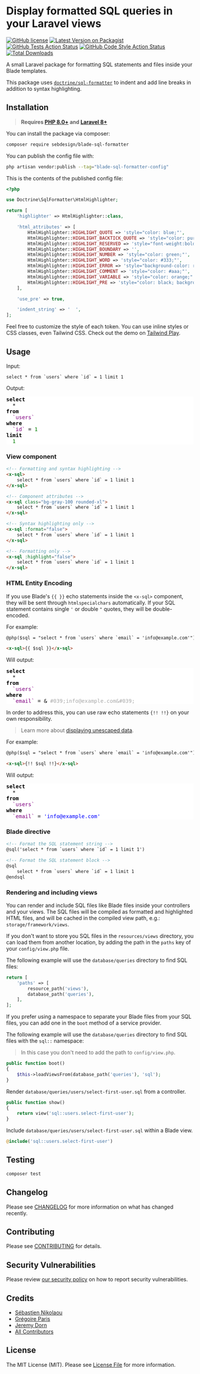# Display formatted SQL queries in your Laravel views

[![GitHub license](https://img.shields.io/github/license/sebdesign/blade-sql-formatter)](https://github.com/sebdesign/blade-sql-formatter/blob/main/LICENSE.md)
[![Latest Version on Packagist](https://img.shields.io/packagist/v/sebdesign/blade-sql-formatter.svg)](https://packagist.org/packages/sebdesign/blade-sql-formatter)
[![GitHub Tests Action Status](https://img.shields.io/github/workflow/status/sebdesign/blade-sql-formatter/run-tests?label=tests)](https://github.com/sebdesign/blade-sql-formatter/actions?query=workflow%3Arun-tests+branch%3Amain)
[![GitHub Code Style Action Status](https://img.shields.io/github/workflow/status/sebdesign/blade-sql-formatter/Check%20&%20fix%20styling?label=code%20style)](https://github.com/sebdesign/blade-sql-formatter/actions?query=workflow%3A"Check+%26+fix+styling"+branch%3Amain)
[![Total Downloads](https://img.shields.io/packagist/dt/sebdesign/blade-sql-formatter.svg)](https://packagist.org/packages/sebdesign/blade-sql-formatter)

A small Laravel package for formatting SQL statements and files inside your Blade templates.

This package uses [`doctrine/sql-formatter`](https://github.com/doctrine/sql-formatter) to indent and add line breaks in addition to syntax highlighting.

## Installation

> **Requires [PHP 8.0+](https://php.net/releases) and [Laravel 8+](https://laravel.com/docs/8.x/releases)**

You can install the package via composer:

```bash
composer require sebdesign/blade-sql-formatter
```

You can publish the config file with:
```bash
php artisan vendor:publish --tag="blade-sql-formatter-config"
```

This is the contents of the published config file:

```php
<?php

use Doctrine\SqlFormatter\HtmlHighlighter;

return [
    'highlighter' => HtmlHighlighter::class,

    'html_attributes' => [
        HtmlHighlighter::HIGHLIGHT_QUOTE => 'style="color: blue;"',
        HtmlHighlighter::HIGHLIGHT_BACKTICK_QUOTE => 'style="color: purple;"',
        HtmlHighlighter::HIGHLIGHT_RESERVED => 'style="font-weight:bold;"',
        HtmlHighlighter::HIGHLIGHT_BOUNDARY => '',
        HtmlHighlighter::HIGHLIGHT_NUMBER => 'style="color: green;"',
        HtmlHighlighter::HIGHLIGHT_WORD => 'style="color: #333;"',
        HtmlHighlighter::HIGHLIGHT_ERROR => 'style="background-color: red;"',
        HtmlHighlighter::HIGHLIGHT_COMMENT => 'style="color: #aaa;"',
        HtmlHighlighter::HIGHLIGHT_VARIABLE => 'style="color: orange;"',
        HtmlHighlighter::HIGHLIGHT_PRE => 'style="color: black; background-color: white;"',
    ],

    'use_pre' => true,

    'indent_string' => '  ',
];
```

Feel free to customize the style of each token. You can use inline styles or CSS classes, even Tailwind CSS. Check out the demo on [Tailwind Play](https://play.tailwindcss.com/JXXKktftlS).

## Usage

Input:
```
select * from `users` where `id` = 1 limit 1
```

Output:

<pre style="color: black; background-color: white;"><span style="font-weight:bold;">select</span>
  <span >*</span>
<span style="font-weight:bold;">from</span>
  <span style="color: purple;">`users`</span>
<span style="font-weight:bold;">where</span>
  <span style="color: purple;">`id`</span> <span >=</span> <span style="color: green;">1</span>
<span style="font-weight:bold;">limit</span>
  <span style="color: green;">1</span>
</pre>

### View component

```html
<!-- Formatting and syntax highlighting -->
<x-sql>
    select * from `users` where `id` = 1 limit 1
</x-sql>

<!-- Component attributes -->
<x-sql class="bg-gray-100 rounded-xl">
    select * from `users` where `id` = 1 limit 1
</x-sql>

<!-- Syntax highlighting only -->
<x-sql :format="false">
    select * from `users` where `id` = 1 limit 1
</x-sql>

<!-- Formatting only -->
<x-sql :highlight="false">
    select * from `users` where `id` = 1 limit 1
</x-sql>
```

### HTML Entity Encoding

If you use Blade's `{{ }}` echo statements inside the `<x-sql>` component, they will be sent through `htmlspecialchars` automatically.
If your SQL statement contains single `'` or double `"` quotes, they will be double-encoded.

For example:
```html
@php($sql = "select * from `users` where `email` = 'info@example.com'")

<x-sql>{{ $sql }}</x-sql>
```

Will output:
<pre style="color: black; background-color: white;"><span style="font-weight:bold;">select</span>
  <span >*</span>
<span style="font-weight:bold;">from</span>
  <span style="color: purple;">`users`</span>
<span style="font-weight:bold;">where</span>
  <span style="color: purple;">`email`</span> <span >=</span> <span >&amp;</span> <span style="color: #aaa;">#039;info@example.com&amp;#039;</span></pre>

In order to address this, you can use raw echo statements `{!! !!}` on your own responsibility.

> Learn more about [displaying unescaped data](https://laravel.com/docs/8.x/blade#displaying-unescaped-data).

For example:
```html
@php($sql = "select * from `users` where `email` = 'info@example.com'")

<x-sql>{!! $sql !!}</x-sql>
```

Will output:
<pre style="color: black; background-color: white;"><span style="font-weight:bold;">select</span>
  <span >*</span>
<span style="font-weight:bold;">from</span>
  <span style="color: purple;">`users`</span>
<span style="font-weight:bold;">where</span>
  <span style="color: purple;">`email`</span> <span >=</span> <span style="color: blue;">'info@example.com'</span></pre>

### Blade directive

```html
<!-- Format the SQL statement string -->
@sql('select * from `users` where `id` = 1 limit 1')

<!-- Format the SQL statement block -->
@sql
    select * from `users` where `id` = 1 limit 1
@endsql
```

### Rendering and including views

You can render and include SQL files like Blade files inside your controllers and your views. The SQL files will be compiled as formatted and highlighted HTML files, and will be cached in the compiled view path, e.g.: `storage/framework/views`.

If you don't want to store you SQL files in the `resources/views` directory, you can load them from another location, by adding the path in the `paths` key of your `config/view.php` file.

The following example will use the `database/queries` directory to find SQL files:

```php
return [
    'paths' => [
        resource_path('views'),
        database_path('queries'),
    ],
];
```

If you prefer using a namespace to separate your Blade files from your SQL files, you can add one in the `boot` method of a service provider.

The following example will use the `database/queries` directory to find SQL files with the `sql::` namespace:

> In this case you don't need to add the path to `config/view.php`.

```php
public function boot()
{
    $this->loadViewsFrom(database_path('queries'), 'sql');
}
```

Render `database/queries/users/select-first-user.sql` from a controller.
```php
public function show()
{
    return view('sql::users.select-first-user');
}
```

Include `database/queries/users/select-first-user.sql` within a Blade view.
```php
@include('sql::users.select-first-user')
```

## Testing

```bash
composer test
```

## Changelog

Please see [CHANGELOG](CHANGELOG.md) for more information on what has changed recently.

## Contributing

Please see [CONTRIBUTING](.github/CONTRIBUTING.md) for details.

## Security Vulnerabilities

Please review [our security policy](.github/SECURITY.md) on how to report security vulnerabilities.

## Credits

- [Sébastien Nikolaou](https://github.com/sebdesign)
- [Grégoire Paris](https://github.com/greg0ire)
- [Jeremy Dorn](https://github.com/jdorn)
- [All Contributors](../../contributors)

## License

The MIT License (MIT). Please see [License File](LICENSE.md) for more information.

